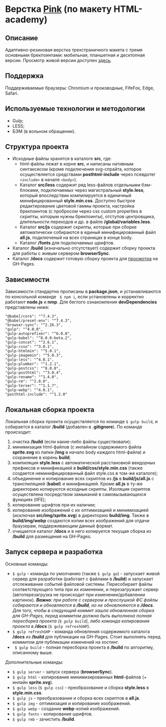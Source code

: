# Верстка [Pink](https://crydy.github.io/Pink/) (по макету HTML-academy)

## Описание

Адаптивно-резиновая верстка трехстраничного макета с тремя основными брекпоинтами: мобильная, планшетная и десктопная версии. Просмотр живой версии доступен [здесь](https://crydy.github.io/Pink/).

## Поддержка

Поддерживаемые браузеры: Chromium и производные, FifeFox, Edge, Safari.

## Используемые технологии и методологии

 - Gulp;
 - LESS;
 - БЭМ (в вольном обращении).

## Структура проекта

- Исходные файлы хранятся в каталоге **src**, где:
  - html-файлы лежат в корне **src**, и написаны нативным синтаксисом (кроме подключения svg-спрайта, которое осуществляется средствами **posthtml-include** через псевдотег ```<include>``` в начале ```<body>```).
  - Каталог **src/less** содержит ряд less-файлов отдельными бэм-блоками, подключаемых через магистральный **style.less**, который впоследствии компилируется в единичный минифицированный **style.min.css**. Доступно быстрое редактирование цветовой гаммы проекта, настройка брекпоинтов (с пробросом через css custom properties в скрипты, которым нужны брекпоинты), отступов центровщика, длительности переходов и др. в файле **/global/variables.less**.
  - Каталог **src/js** содержит скрипты, которые при сборке автоматически собираются в единый минифицированный файл **all.js**, подключеный на всех страницах в конце body.
  - Каталог **/fonts** для подключаемых шрифтов.
- Каталог **/build** (изначально отсутствует) содержит сборку проекта для работы с живым сервером **browserSync**.
- Каталог **/docs** содержит готовую сборку проекта для [просмотра](https://crydy.github.io/Pink/) на GH-Pages.

## Зависимости

Зависимости стандартно прописаны в **package.json**, и устанавливаются по консольной команде ``` $ npm i```, если установлены и корректно работают **node.js** и **nmp**. Для беглого ознакомления **devDependencies** представлены ниже:

    "@babel/core": "^7.4.3",
    "@babel/preset-env": "^7.4.3",
    "browser-sync": "^2.26.3",
    "gulp": "^4.0.0",
    "gulp-autoprefixer": "^6.0.0",
    "gulp-babel": "^8.0.0-beta.2",
    "gulp-concat": "^2.6.1",
    "gulp-csso": "^3.0.1",
    "gulp-htmlmin": "^5.0.1",
    "gulp-imagemin": "^5.0.3",
    "gulp-less": "^4.0.1",
    "gulp-plumber": "^1.2.1",
    "gulp-postcss": "^8.0.0",
    "gulp-posthtml": "^3.0.4",
    "gulp-rename": "^1.4.0",
    "gulp-rm": "^2.0.0",
    "gulp-terser": "^1.1.7",
    "gulp-webp": "^4.0.1",
    "posthtml-include": "^1.2.0"

## Локальная сборка проекта

Локальная сборка проекта осуществляется по команде ```$ gulp build```, и собирается в каталог **/build** (добавлен в **.gitignore**). По команде происходит:
1. очистка **/build** (если какие-либо файлы существовали);
2. минимизация html-файлов (с инлайном содержимого файла **sprite.svg** из папки **/img** в начало body каждого html-файла) и сохранение в корень **build**;
3. компиляция **style.less** с автоматической расстановкой вендорных префиксов и минификацией в **build/css/style.min.css** (также создается неминифицированный файл style.css в том-же каталоге);
4. объединение и копирование всех скриптов из **/js** в **build/js/all.js** с транспиляцией (**babel**) и минификацией. Кроме **all.js** в ту-же директорию копируются исходные скрипты. Изоляция скриптов осуществлена посредством замыканий в самовызывающихся функциях (IIFE);
5. копирование шрифтов при их наличии;
6. копирование изображений с их оптимизацией и минимизацией (исключая **src/img/sprite.svg**) в директорию **build/img**. Также в **build/img/webp** создаются копии всех изображений для отдачи браузерам, поддерживающим данный формат.
7. очищается каталог **/docs** и в него копируется текущая сборка из **/build** для размещения на GH-Pages.

## Запуск сервера и разработка
Основные команды:
- ```$ gulp``` - команда по умолчанию (также ```$ gulp go```) - запускает живой сервер для разработки (работает с файлами в **/build**) и запускает отслеживание событий файловой системы. Пересобирает файлы соответствующего типа при их изменении, и перезагружает сервер (автоперезагрузка не происходит при изменении/добавлении картинок). ***Важно**: при работе с сервером и прослушкой ФС файлы собираются и обновляются в **/build**, но не обновлюяются в **/docs**. Для того, чтобы в следующий коммит зашла обновленная сборка для GH-Pages, перед коммитом должна быть выполнена полная пересборка проекта (```$ gulp build```), либо команда копирования проекта в **/docs*** (```$ gulp refreshGHP```).
- ```$ gulp refreshGHP``` - команда обновления содержимого каталога **/docs** из **/build** для публикации на GH-Pages. Стоит выполнять перед коммитом для публикации изменений на хостинг.
- ``` $ gulp build``` - полная пересборка проекта в **/build** по алгоритму, описанному выше.

Дополнительные команды:
- ```$ gulp server``` - запуск сервера (**browserSync**).
- ```$ gulp html``` - копирование минимизированных **html**-файлов (+ инлайн **sprite.svg**).
- ```$ gulp less``` (```$ gulp css```) - преобразование и сборка **style.less** в **style.min.css**.
- ```$ gulp js``` - преобразование и сборка всех скриптов в **all.js**.
- ```$ gulp img``` - оптимизация и копирование изображений.
- ```$ gulp webp``` - создание **webp**-копий изображений.
- ```$ gulp fonts``` - копирование шрифтов.
- ```$ gulp rmb``` - зачистить **/build**.